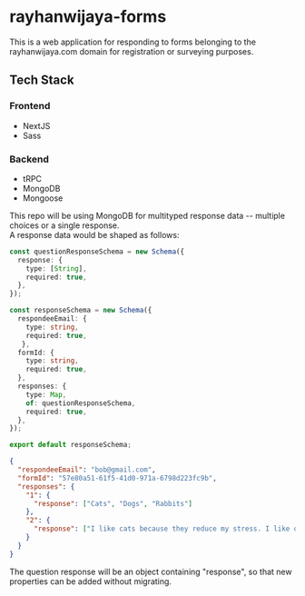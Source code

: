 # rayhanwijaya-forms

This is a web application for responding to forms belonging to the rayhanwijaya.com domain for registration or surveying purposes.

## Tech Stack

### Frontend
* NextJS
* Sass

### Backend
* tRPC
* MongoDB
* Mongoose

This repo will be using MongoDB for multityped response data -- multiple choices or a single response. <br>
A response data would be shaped as follows:

```typescript
const questionResponseSchema = new Schema({
  response: {
    type: [String],
    required: true,
  },
});

const responseSchema = new Schema({
  respondeeEmail: {
    type: string,
    required: true,
   },
  formId: {
    type: string,
    required: true,
  },
  responses: {
    type: Map,
    of: questionResponseSchema,
    required: true,
  },
});

export default responseSchema;
```

```json
{
  "respondeeEmail": "bob@gmail.com",
  "formId": "57e80a51-61f5-41d0-971a-6798d223fc9b",
  "responses": {
    "1": {
      "response": ["Cats", "Dogs", "Rabbits"]
    },
    "2": {
      "response": ["I like cats because they reduce my stress. I like dogs because they're friendly. I like rabbits because of their ears."]
    }
  }
}
```

The question response will be an object containing "response", so that new properties can be added without migrating.

